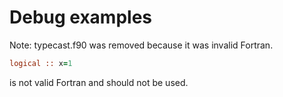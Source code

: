 # Debug examples

Note: typecast.f90 was removed because it was invalid Fortran.

```fortran
logical :: x=1
```

is not valid Fortran and should not be used.
